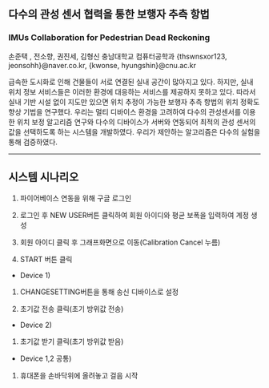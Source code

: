 ## 다수의 관성 센서 협력을 통한 보행자 추측 항법
### IMUs Collaboration for Pedestrian Dead Reckoning

손준택 , 전소향, 권진세, 김형신
충남대학교 컴퓨터공학과
{thswnsxor123, jeonsohh}@naver.co.kr, {kwonse, hyungshin}@cnu.ac.kr



급속한 도시화로 인해 건물들이 서로 연결된 실내 공간이 많아지고 있다. 하지만, 실내 위치 정보 서비스들은 이러한 환경에 대응하는 서비스를 제공하지 못하고 있다. 따라서 실내 기반 시설 없이 지도만 있으면 위치 추정이 가능한 보행자 추측 항법의 위치 정확도 향상 기법을 연구했다. 
우리는 멀티 디바이스 환경을 고려하여 다수의 관성센서를 이용한 위치 보정 알고리즘 연구와 다수의 디바이스가 서버와 연동되어 최적의 관성 센서의 값을 선택하도록 하는 시스템을 개발하였다. 우리가 제안하는 알고리즘은 다수의 실험을 통해 검증하였다.



* * *


## 시스템 시나리오 

1. 파이어베이스 연동을 위해 구글 로그인

2. 로그인 후 NEW USER버튼 클릭하여 회원 아이디와 평균 보폭을 입력하여 계정 생성

3. 회원 아이디 클릭 후 그래프화면으로 이동(Calibration Cancel 누름)

4. START 버튼 클릭



- Device 1)

1. CHANGESETTING버튼을 통해 송신 디바이스로 설정

2. 초기값 전송 클릭(초기 방위값 전송)



- Device 2)

1. 초기값 받기 클릭(초기 방위값 받음)



- Device 1,2 공통)

1. 휴대폰을 손바닥위에 올려놓고 걸음 시작


